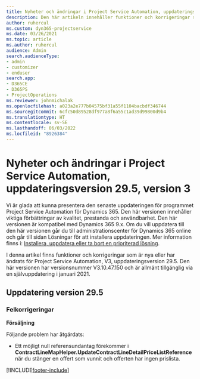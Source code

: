 ```yaml
---
title: Nyheter och ändringar i Project Service Automation, uppdateringsversion 29.5, snabbkorrigering, version 3
description: Den här artikeln innehåller funktioner och korrigeringar som är tillgängliga i Project Service Automation uppdateringsutgåva 29.5, snabbkorrigering V3.
author: ruhercul
ms.custom: dyn365-projectservice
ms.date: 03/26/2021
ms.topic: article
ms.author: ruhercul
audience: Admin
search.audienceType:
- admin
- customizer
- enduser
search.app:
- D365CE
- D365PS
- ProjectOperations
ms.reviewer: johnmichalak
ms.openlocfilehash: a023a2e777b04575bf31a55f1104bacbdf346744
ms.sourcegitcommit: 6cfc50d89528df977a8f6a55c1ad39d99800d9b4
ms.translationtype: HT
ms.contentlocale: sv-SE
ms.lasthandoff: 06/03/2022
ms.locfileid: "8926384"
---
```

# <a name="whats-new-or-changed-in-project-service-automation-update-release-295-v3"></a>Nyheter och ändringar i Project Service Automation, uppdateringsversion 29.5, version 3

Vi är glada att kunna presentera den senaste uppdateringen för programmet Project Service Automation för Dynamics 365. Den här versionen innehåller viktiga förbättringar av kvalitet, prestanda och användbarhet. Den här versionen är kompatibel med Dynamics 365 9.x. Om du vill uppdatera till den här versionen går du till administrationscenter för Dynamics 365 online och går till sidan Lösningar för att installera uppdateringen. Mer information finns i: [Installera, uppdatera eller ta bort en prioriterad lösning](/power-platform/admin/install-remove-preferred-solution).

I denna artikel finns funktioner och korrigeringar som är nya eller har ändrats för Project Service Automation, V3, uppdateringsversion 29.5. Den här versionen har versionsnummer V3.10.47.150 och är allmänt tillgänglig via en självuppdatering i januari 2021.

## <a name="update-release-295"></a>Uppdatering version 29.5

### <a name="bug-fixes"></a>Felkorrigeringar


**Försäljning**

Följande problem har åtgärdats:

- Ett möjligt null referensundantag förekommer i **ContractLineMapHelper.UpdateContractLineDetailPriceListReference** när du stänger en offert som vunnit och offerten har ingen prislista.


[!INCLUDE[footer-include](../includes/footer-banner.md)]
